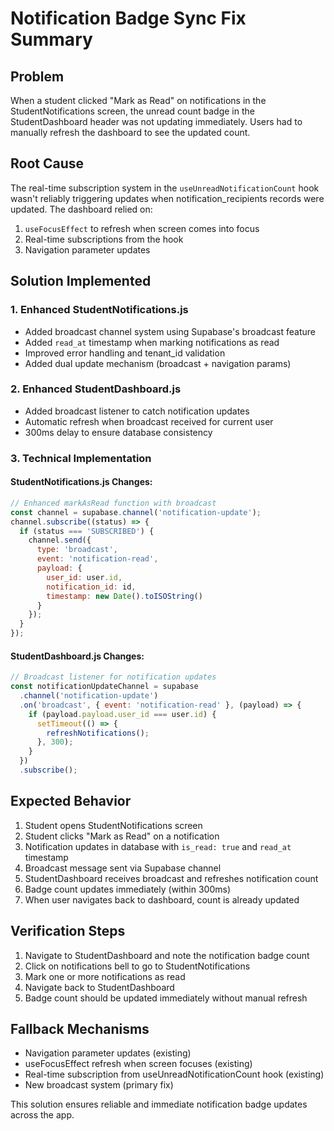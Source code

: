 # Notification Badge Sync Fix Summary

## Problem
When a student clicked "Mark as Read" on notifications in the StudentNotifications screen, the unread count badge in the StudentDashboard header was not updating immediately. Users had to manually refresh the dashboard to see the updated count.

## Root Cause
The real-time subscription system in the `useUnreadNotificationCount` hook wasn't reliably triggering updates when notification_recipients records were updated. The dashboard relied on:
1. `useFocusEffect` to refresh when screen comes into focus
2. Real-time subscriptions from the hook
3. Navigation parameter updates

## Solution Implemented

### 1. Enhanced StudentNotifications.js
- Added broadcast channel system using Supabase's broadcast feature
- Added `read_at` timestamp when marking notifications as read
- Improved error handling and tenant_id validation
- Added dual update mechanism (broadcast + navigation params)

### 2. Enhanced StudentDashboard.js
- Added broadcast listener to catch notification updates
- Automatic refresh when broadcast received for current user
- 300ms delay to ensure database consistency

### 3. Technical Implementation

#### StudentNotifications.js Changes:
```javascript
// Enhanced markAsRead function with broadcast
const channel = supabase.channel('notification-update');
channel.subscribe((status) => {
  if (status === 'SUBSCRIBED') {
    channel.send({
      type: 'broadcast',
      event: 'notification-read',
      payload: {
        user_id: user.id,
        notification_id: id,
        timestamp: new Date().toISOString()
      }
    });
  }
});
```

#### StudentDashboard.js Changes:
```javascript
// Broadcast listener for notification updates
const notificationUpdateChannel = supabase
  .channel('notification-update')
  .on('broadcast', { event: 'notification-read' }, (payload) => {
    if (payload.payload.user_id === user.id) {
      setTimeout(() => {
        refreshNotifications();
      }, 300);
    }
  })
  .subscribe();
```

## Expected Behavior
1. Student opens StudentNotifications screen
2. Student clicks "Mark as Read" on a notification
3. Notification updates in database with `is_read: true` and `read_at` timestamp
4. Broadcast message sent via Supabase channel
5. StudentDashboard receives broadcast and refreshes notification count
6. Badge count updates immediately (within 300ms)
7. When user navigates back to dashboard, count is already updated

## Verification Steps
1. Navigate to StudentDashboard and note the notification badge count
2. Click on notifications bell to go to StudentNotifications
3. Mark one or more notifications as read
4. Navigate back to StudentDashboard
5. Badge count should be updated immediately without manual refresh

## Fallback Mechanisms
- Navigation parameter updates (existing)
- useFocusEffect refresh when screen focuses (existing)
- Real-time subscription from useUnreadNotificationCount hook (existing)
- New broadcast system (primary fix)

This solution ensures reliable and immediate notification badge updates across the app.

